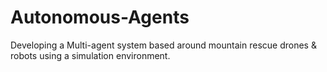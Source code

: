 # Autonomous-Agents
Developing a Multi-agent system based around mountain rescue drones &amp; robots using a simulation environment. 
